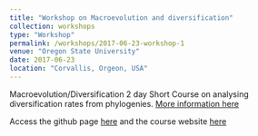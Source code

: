 ```yaml
---
title: "Workshop on Macroevolution and diversification"
collection: workshops
type: "Workshop"
permalink: /workshops/2017-06-23-workshop-1
venue: "Oregon State University"
date: 2017-06-23
location: "Corvallis, Orgeon, USA"
---
```

Macroevolution/Diversification 2 day Short Course on analysing diversification rates from phylogenies. 
[More information here](http://bamm-project.org/announcements.html#june-22-23-macroevolution-diversification-short-course)


Access the github page [here](https://github.com/macroevolution/workshop-OSU) and the course website [here](https://macroevolution.github.io/workshop-OSU/)
